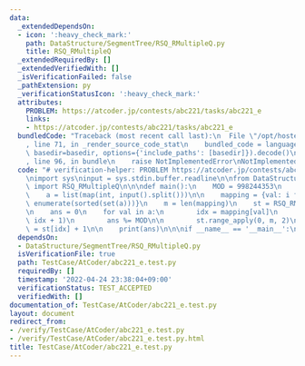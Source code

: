 ```yaml
---
data:
  _extendedDependsOn:
  - icon: ':heavy_check_mark:'
    path: DataStructure/SegmentTree/RSQ_RMultipleQ.py
    title: RSQ_RMultipleQ
  _extendedRequiredBy: []
  _extendedVerifiedWith: []
  _isVerificationFailed: false
  _pathExtension: py
  _verificationStatusIcon: ':heavy_check_mark:'
  attributes:
    PROBLEM: https://atcoder.jp/contests/abc221/tasks/abc221_e
    links:
    - https://atcoder.jp/contests/abc221/tasks/abc221_e
  bundledCode: "Traceback (most recent call last):\n  File \"/opt/hostedtoolcache/Python/3.10.4/x64/lib/python3.10/site-packages/onlinejudge_verify/documentation/build.py\"\
    , line 71, in _render_source_code_stat\n    bundled_code = language.bundle(stat.path,\
    \ basedir=basedir, options={'include_paths': [basedir]}).decode()\n  File \"/opt/hostedtoolcache/Python/3.10.4/x64/lib/python3.10/site-packages/onlinejudge_verify/languages/python.py\"\
    , line 96, in bundle\n    raise NotImplementedError\nNotImplementedError\n"
  code: "# verification-helper: PROBLEM https://atcoder.jp/contests/abc221/tasks/abc221_e\n\
    \nimport sys\ninput = sys.stdin.buffer.readline\n\nfrom DataStructure.SegmentTree.RSQ_RMultipleQ\
    \ import RSQ_RMultipleQ\n\n\ndef main():\n    MOD = 998244353\n    n = int(input())\n\
    \    a = list(map(int, input().split()))\n\n    mapping = {val: i for i, val in\
    \ enumerate(sorted(set(a)))}\n    m = len(mapping)\n    st = RSQ_RMultipleQ(m)\n\
    \n    ans = 0\n    for val in a:\n        idx = mapping[val]\n        ans += st.fold(0,\
    \ idx + 1)\n        ans %= MOD\n\n        st.range_apply(0, m, 2)\n        st[idx]\
    \ = st[idx] + 1\n\n    print(ans)\n\n\nif __name__ == '__main__':\n    main()\n"
  dependsOn:
  - DataStructure/SegmentTree/RSQ_RMultipleQ.py
  isVerificationFile: true
  path: TestCase/AtCoder/abc221_e.test.py
  requiredBy: []
  timestamp: '2022-04-24 23:38:04+09:00'
  verificationStatus: TEST_ACCEPTED
  verifiedWith: []
documentation_of: TestCase/AtCoder/abc221_e.test.py
layout: document
redirect_from:
- /verify/TestCase/AtCoder/abc221_e.test.py
- /verify/TestCase/AtCoder/abc221_e.test.py.html
title: TestCase/AtCoder/abc221_e.test.py
---
```

